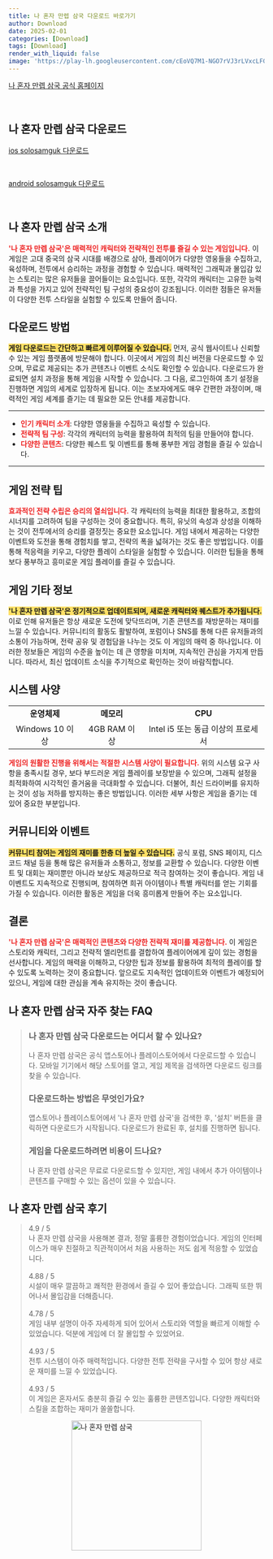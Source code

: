 ```yaml
---
title: 나 혼자 만렙 삼국 다운로드 바로가기
author: Download
date: 2025-02-01
categories: [Download]
tags: [Download]
render_with_liquid: false
image: 'https://play-lh.googleusercontent.com/cEoVQ7M1-NGO7rVJ3rLVxcLFGI6L19wq3kJWKEPynfodDJhbO8payqyFuWIazNOErw=s256-rw'
---
```

<p><a class='click-button' title='나 혼자 만렙 삼국' href='https://game.naver.com/lounge/solosamguk/home' rel='nofollow'>나 혼자 만렙 삼국 공식 홈페이지</a></p><br>
<h2 id='나 혼자 만렙 삼국_다운로드'>나 혼자 만렙 삼국 다운로드</h2>
<p><a class="click-button ios" title="solosamguk 다운로드" href="https://apps.apple.com/kr/app/%EB%82%98-%ED%98%BC%EC%9E%90-%EB%A7%8C%EB%A0%99-%EC%82%BC%EA%B5%AD/id6717585754" rel="nofollow">ios solosamguk 다운로드</a></p><br>
<p><a class="click-button android" title="solosamguk 다운로드" href="https://play.google.comhttps://play.google.com/store/apps/details?id=com.korea.samguk.google" rel="nofollow">android solosamguk 다운로드</a></p><br>


<h2 id='나-혼자-만렙-삼국-소개'>나 혼자 만렙 삼국 소개</h2>

<p><b><span style="color: #ee2323;">'나 혼자 만렙 삼국'은 매력적인 캐릭터와 전략적인 전투를 즐길 수 있는 게임입니다.</span></b> 이 게임은 고대 중국의 삼국 시대를 배경으로 삼아, 플레이어가 다양한 영웅들을 수집하고, 육성하며, 전투에서 승리하는 과정을 경험할 수 있습니다. 매력적인 그래픽과 몰입감 있는 스토리는 많은 유저들을 끌어들이는 요소입니다. 또한, 각각의 캐릭터는 고유한 능력과 특성을 가지고 있어 전략적인 팀 구성의 중요성이 강조됩니다. 이러한 점들은 유저들이 다양한 전투 스타일을 실험할 수 있도록 만들어 줍니다.</p>

<h2 id='다운로드-방법'>다운로드 방법</h2>

<p><b><span style="background-color: #ffe066;">게임 다운로드는 간단하고 빠르게 이루어질 수 있습니다.</span></b> 먼저, 공식 웹사이트나 신뢰할 수 있는 게임 플랫폼에 방문해야 합니다. 이곳에서 게임의 최신 버전을 다운로드할 수 있으며, 무료로 제공되는 추가 콘텐츠나 이벤트 소식도 확인할 수 있습니다. 다운로드가 완료되면 설치 과정을 통해 게임을 시작할 수 있습니다. 그 다음, 로그인하여 초기 설정을 진행하면 게임의 세계로 입장하게 됩니다. 이는 초보자에게도 매우 간편한 과정이며, 매력적인 게임 세계를 즐기는 데 필요한 모든 안내를 제공합니다.</p>

<hr />

<ul>
    <li><b><span style="color: #ee2323;">인기 캐릭터 소개</span></b>: 다양한 영웅들을 수집하고 육성할 수 있습니다.</li>
    <li><b><span style="color: #ee2323;">전략적 팀 구성</span></b>: 각각의 캐릭터의 능력을 활용하여 최적의 팀을 만들어야 합니다.</li>
    <li><b><span style="color: #ee2323;">다양한 콘텐츠</span></b>: 다양한 퀘스트 및 이벤트를 통해 풍부한 게임 경험을 즐길 수 있습니다.</li>
</ul>

<hr />

<h2 id='게임-전략-팁'>게임 전략 팁</h2>

<p><b><span style="color: #ee2323;">효과적인 전략 수립은 승리의 열쇠입니다.</span></b> 각 캐릭터의 능력을 최대한 활용하고, 조합의 시너지를 고려하여 팀을 구성하는 것이 중요합니다. 특히, 유닛의 속성과 상성을 이해하는 것이 전투에서의 승리를 결정짓는 중요한 요소입니다. 게임 내에서 제공하는 다양한 이벤트와 도전을 통해 경험치를 쌓고, 전략의 폭을 넓혀가는 것도 좋은 방법입니다. 이를 통해 적응력을 키우고, 다양한 플레이 스타일을 실험할 수 있습니다. 이러한 팁들을 통해 보다 풍부하고 흥미로운 게임 플레이를 즐길 수 있습니다.</p>

<h2 id='게임-기타-정보'>게임 기타 정보</h2>

<p><b><span style="background-color: #ffe066;">'나 혼자 만렙 삼국'은 정기적으로 업데이트되며, 새로운 캐릭터와 퀘스트가 추가됩니다.</span></b> 이로 인해 유저들은 항상 새로운 도전에 맞닥뜨리며, 기존 콘텐츠를 재방문하는 재미를 느낄 수 있습니다. 커뮤니티의 활동도 활발하여, 포럼이나 SNS를 통해 다른 유저들과의 소통이 가능하며, 전략 공유 및 경험담을 나누는 것도 이 게임의 매력 중 하나입니다. 이러한 정보들은 게임의 수준을 높이는 데 큰 영향을 미치며, 지속적인 관심을 가지게 만듭니다. 따라서, 최신 업데이트 소식을 주기적으로 확인하는 것이 바람직합니다.</p>

<h2 id='시스템-사양'>시스템 사양</h2>

<table>
    <tr>
        <td style="text-align: center; height: 17px;"><b>운영체제</b></td>
        <td style="text-align: center; height: 17px;"><b>메모리</b></td>
        <td style="text-align: center; height: 17px;"><b>CPU</b></td>
    </tr>
    <tr>
        <td style="text-align: center; height: 17px;">Windows 10 이상</td>
        <td style="text-align: center; height: 17px;">4GB RAM 이상</td>
        <td style="text-align: center; height: 17px;">Intel i5 또는 동급 이상의 프로세서</td>
    </tr>
</table>

<p><b><span style="color: #ee2323;">게임의 원활한 진행을 위해서는 적절한 시스템 사양이 필요합니다.</span></b> 위의 시스템 요구 사항을 충족시킬 경우, 보다 부드러운 게임 플레이를 보장받을 수 있으며, 그래픽 설정을 최적화하여 시각적인 즐거움을 극대화할 수 있습니다. 더불어, 최신 드라이버를 유지하는 것이 성능 저하를 방지하는 좋은 방법입니다. 이러한 세부 사항은 게임을 즐기는 데 있어 중요한 부분입니다.</p>

<h2 id='커뮤니티와-이벤트'>커뮤니티와 이벤트</h2>

<p><b><span style="background-color: #ffe066;">커뮤니티 참여는 게임의 재미를 한층 더 높일 수 있습니다.</span></b> 공식 포럼, SNS 페이지, 디스코드 채널 등을 통해 많은 유저들과 소통하고, 정보를 교환할 수 있습니다. 다양한 이벤트 및 대회는 재미뿐만 아니라 보상도 제공하므로 적극 참여하는 것이 좋습니다. 게임 내 이벤트도 지속적으로 진행되며, 참여하면 희귀 아이템이나 특별 캐릭터를 얻는 기회를 가질 수 있습니다. 이러한 활동은 게임을 더욱 흥미롭게 만들어 주는 요소입니다.</p>

<h2 id='결론'>결론</h2>

<p><b><span style="color: #ee2323;">'나 혼자 만렙 삼국'은 매력적인 콘텐츠와 다양한 전략적 재미를 제공합니다.</span></b> 이 게임은 스토리와 캐릭터, 그리고 전략적 엘리먼트를 결합하여 플레이어에게 깊이 있는 경험을 선사합니다. 게임의 매력을 이해하고, 다양한 팁과 정보를 활용하여 최적의 플레이를 할 수 있도록 노력하는 것이 중요합니다. 앞으로도 지속적인 업데이트와 이벤트가 예정되어 있으니, 게임에 대한 관심을 계속 유지하는 것이 좋습니다.</p>


<h2 id='나 혼자 만렙 삼국_자주_찾는_FAQ'>나 혼자 만렙 삼국 자주 찾는 FAQ</h2>
<div itemscope="" itemtype="https://schema.org/FAQPage"> 
<blockquote> 
<div itemscope="" itemprop="mainEntity" itemtype="https://schema.org/Question"> 
<h3 itemprop="name">나 혼자 만렙 삼국 다운로드는 어디서 할 수 있나요?</h3> 
<div itemscope="" itemprop="acceptedAnswer" itemtype="https://schema.org/Answer"> 
<span itemprop="text"> 
<p>나 혼자 만렙 삼국은 공식 앱스토어나 플레이스토어에서 다운로드할 수 있습니다. 모바일 기기에서 해당 스토어를 열고, 게임 제목을 검색하면 다운로드 링크를 찾을 수 있습니다.</p> 
</span> 
</div> 
</div> 

<div itemscope="" itemprop="mainEntity" itemtype="https://schema.org/Question"> 
<h3 itemprop="name">다운로드하는 방법은 무엇인가요?</h3> 
<div itemscope="" itemprop="acceptedAnswer" itemtype="https://schema.org/Answer"> 
<span itemprop="text"> 
<p>앱스토어나 플레이스토어에서 '나 혼자 만렙 삼국'을 검색한 후, '설치' 버튼을 클릭하면 다운로드가 시작됩니다. 다운로드가 완료된 후, 설치를 진행하면 됩니다.</p> 
</span> 
</div> 
</div> 

<div itemscope="" itemprop="mainEntity" itemtype="https://schema.org/Question"> 
<h3 itemprop="name">게임을 다운로드하려면 비용이 드나요?</h3> 
<div itemscope="" itemprop="acceptedAnswer" itemtype="https://schema.org/Answer"> 
<span itemprop="text"> 
<p>나 혼자 만렙 삼국은 무료로 다운로드할 수 있지만, 게임 내에서 추가 아이템이나 콘텐츠를 구매할 수 있는 옵션이 있을 수 있습니다.</p> 
</span> 
</div> 
</div> 

</blockquote> 
</div>
<h2 id='나 혼자 만렙 삼국_후기'>나 혼자 만렙 삼국 후기</h2>
<div itemscope itemtype="https://schema.org/Product">
  <blockquote>
  <div itemprop="review" itemscope itemtype="https://schema.org/Review">
      <div itemprop="reviewRating" itemscope itemtype="https://schema.org/Rating"> <span itemprop="ratingValue">4.9</span> / <span itemprop="bestRating">5</span> </div>
      <span itemprop="reviewBody">나 혼자 만렙 삼국을 사용해본 결과, 정말 훌륭한 경험이었습니다. 게임의 인터페이스가 매우 친절하고 직관적이어서 처음 사용하는 저도 쉽게 적응할 수 있었습니다. </span>
  </div>
  <br>
  <div itemprop="review" itemscope itemtype="https://schema.org/Review">
      <div itemprop="reviewRating" itemscope itemtype="schema.org/Rating"> <span itemprop="ratingValue">4.88</span> / <span itemprop="bestRating">5</span> </div>
      <span itemprop="reviewBody">시설이 매우 깔끔하고 쾌적한 환경에서 즐길 수 있어 좋았습니다. 그래픽 또한 뛰어나서 몰입감을 더해줍니다.</span>
  </div>
  <br>
  <div itemprop="review" itemscope itemtype="https://schema.org/Review">
      <div itemprop="reviewRating" itemscope itemtype="https://schema.org/Rating"> <span itemprop="ratingValue">4.78</span> / <span itemprop="bestRating">5</span> </div>
      <span itemprop="reviewBody">게임 내부 설명이 아주 자세하게 되어 있어서 스토리와 역할을 빠르게 이해할 수 있었습니다. 덕분에 게임에 더 잘 몰입할 수 있었어요.</span>
  </div>
  <br>
  <div itemprop="review" itemscope itemtype="https://schema.org/Review">
      <div itemprop="reviewRating" itemscope itemtype="https://schema.org/Rating"> <span itemprop="ratingValue">4.93</span> / <span itemprop="bestRating">5</span> </div>
      <span itemprop="reviewBody">전투 시스템이 아주 매력적입니다. 다양한 전투 전략을 구사할 수 있어 항상 새로운 재미를 느낄 수 있었습니다.</span>
  </div>
  <br>
  <div itemprop="review" itemscope itemtype="https://schema.org/Review">
      <div itemprop="reviewRating" itemscope itemtype="https://schema.org/Rating"> <span itemprop="ratingValue">4.93</span> / <span itemprop="bestRating">5</span> </div>
      <span itemprop="reviewBody">이 게임은 혼자서도 충분히 즐길 수 있는 훌륭한 콘텐츠입니다. 다양한 캐릭터와 스킬을 조합하는 재미가 쏠쏠합니다.</span>
  </div>
  </blockquote>
</div>
<figure class="image" style="display: flex; justify-content: center; align-items: center; margin: 0;"><img src="https://play-lh.googleusercontent.com/cEoVQ7M1-NGO7rVJ3rLVxcLFGI6L19wq3kJWKEPynfodDJhbO8payqyFuWIazNOErw=s256-rw" alt="나 혼자 만렙 삼국" width="256" height="256" style="max-width: 100%; height: auto;"></figure>
